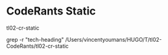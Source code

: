 # CodeRants Static


tl02-cr-static



 grep -r "tech-heading" /Users/vincentyoumans/HUGO/T/tl02-CodeRants/tl02-cr-static

